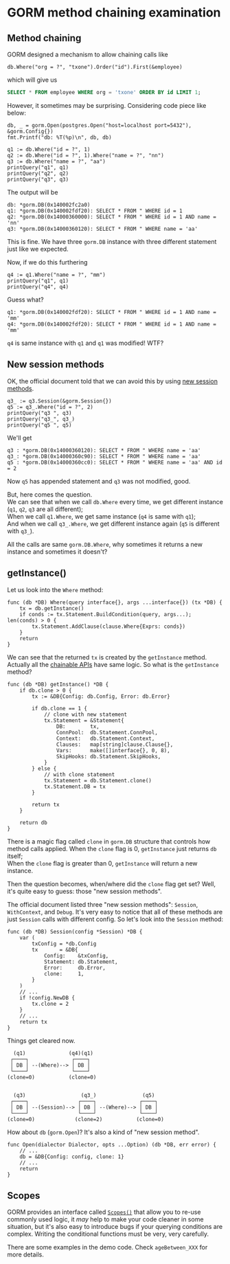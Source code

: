 # GORM method chaining examination

## Method chaining

GORM designed a mechanism to allow chaining calls like
```golang
db.Where("org = ?", "txone").Order("id").First(&employee)
```
which will give us
```sql
SELECT * FROM employee WHERE org = 'txone' ORDER BY id LIMIT 1;
```

However, it sometimes may be surprising.
Considering code piece like below:
```golang
db, _ = gorm.Open(postgres.Open("host=localhost port=5432"), &gorm.Config{})
fmt.Printf("db: %T(%p)\n", db, db)

q1 := db.Where("id = ?", 1)
q2 := db.Where("id = ?", 1).Where("name = ?", "nn")
q3 := db.Where("name = ?", "aa")
printQuery("q1", q1)
printQuery("q2", q2)
printQuery("q3", q3)
```

The output will be 
```
db: *gorm.DB(0x140002fc2a0)
q1: *gorm.DB(0x140002fdf20): SELECT * FROM " WHERE id = 1
q2: *gorm.DB(0x14000360000): SELECT * FROM " WHERE id = 1 AND name = 'nn'
q3: *gorm.DB(0x14000360120): SELECT * FROM " WHERE name = 'aa'
```

This is fine. We have three `gorm.DB` instance with three different statement just like we expected.

Now, if we do this furthering
```golang
q4 := q1.Where("name = ?", "mm")
printQuery("q1", q1)
printQuery("q4", q4)
```

Guess what?
```
q1: *gorm.DB(0x140002fdf20): SELECT * FROM " WHERE id = 1 AND name = 'mm'
q4: *gorm.DB(0x140002fdf20): SELECT * FROM " WHERE id = 1 AND name = 'mm'
```

`q4` is same instance with `q1` and `q1` was modified!
WTF?

## New session methods

OK, the official document told that we can avoid this by using 
[new session methods](https://gorm.io/docs/method_chaining.html#New-Session-Methods).
```golang
q3_ := q3.Session(&gorm.Session{})
q5 := q3_.Where("id = ?", 2)
printQuery("q3 ", q3)
printQuery("q3_", q3_)
printQuery("q5 ", q5)
```

We'll get
```
q3 : *gorm.DB(0x14000360120): SELECT * FROM " WHERE name = 'aa'
q3_: *gorm.DB(0x14000360c90): SELECT * FROM " WHERE name = 'aa'
q5 : *gorm.DB(0x14000360cc0): SELECT * FROM " WHERE name = 'aa' AND id = 2
```

Now `q5` has appended statement and `q3` was not modified, good.

But, here comes the question.  
We can see that when we call `db.Where` every time, 
we get different instance (`q1`, `q2`, `q3` are all different);  
When we call `q1.Where`, we get same instance (`q4` is same with `q1`);  
And when we call `q3_.Where`, we get different instance again (`q5` is different with `q3_`).

All the calls are same `gorm.DB.Where`, why sometimes it returns a new instance and sometimes it doesn't?

## getInstance()

Let us look into the `Where` method:

```golang
func (db *DB) Where(query interface{}, args ...interface{}) (tx *DB) {
	tx = db.getInstance()
	if conds := tx.Statement.BuildCondition(query, args...); len(conds) > 0 {
		tx.Statement.AddClause(clause.Where{Exprs: conds})
	}
	return
}
```

We can see that the returned `tx` is created by the `getInstance` method.
Actually all the [chainable APIs](https://github.com/go-gorm/gorm/blob/master/chainable_api.go)
have same logic. So what is the `getInstance` method?

```golang
func (db *DB) getInstance() *DB {
	if db.clone > 0 {
		tx := &DB{Config: db.Config, Error: db.Error}

		if db.clone == 1 {
			// clone with new statement
			tx.Statement = &Statement{
				DB:        tx,
				ConnPool:  db.Statement.ConnPool,
				Context:   db.Statement.Context,
				Clauses:   map[string]clause.Clause{},
				Vars:      make([]interface{}, 0, 8),
				SkipHooks: db.Statement.SkipHooks,
			}
		} else {
			// with clone statement
			tx.Statement = db.Statement.clone()
			tx.Statement.DB = tx
		}

		return tx
	}

	return db
}
```

There is a magic flag called `clone` in `gorm.DB` structure that controls how method calls applied.
When the `clone` flag is 0, `getInstance` just returns `db` itself;  
When the `clone` flag is greater than 0, `getInstance` will return a new instance.

Then the question becomes, when/where did the `clone` flag get set?
Well, it's quite easy to guess: those "new session methods".

The official document listed three "new session methods": `Session`, `WithContext`, and `Debug`.
It's very easy to notice that all of these methods are just `Session` calls with different config.
So let's look into the `Session` method:

```golang
func (db *DB) Session(config *Session) *DB {
	var (
		txConfig = *db.Config
		tx       = &DB{
			Config:    &txConfig,
			Statement: db.Statement,
			Error:     db.Error,
			clone:     1,
		}
	)
	// ...
	if !config.NewDB {
		tx.clone = 2
	}
	// ...
	return tx
}
```

Things get cleared now.

```
  (q1)              (q4)(q1)
 ┌────┐              ┌────┐
 │ DB │ --(Where)--> │ DB │
 └────┘              └────┘
(clone=0)           (clone=0)


  (q3)                  (q3_)               (q5)
 ┌────┐                ┌────┐              ┌────┐
 │ DB │ --(Session)--> │ DB │ --(Where)--> │ DB │
 └────┘                └────┘              └────┘
(clone=0)             (clone=2)           (clone=0)
```

How about `db` (`gorm.Open`)? It's also a kind of "new session method".

```golang
func Open(dialector Dialector, opts ...Option) (db *DB, err error) {
    // ...
    db = &DB{Config: config, clone: 1}
    // ...
    return
}
```

## Scopes

GORM provides an interface called [`Scopes()`](https://gorm.io/docs/scopes.html) 
that allow you to re-use commonly used logic, it *may* help to make your code cleaner in some situation, 
but it's also easy to introduce bugs if your querying conditions are complex.
Writing the conditional functions must be very, very carefully.

There are some examples in the demo code.
Check `ageBetween_XXX` for more details.

